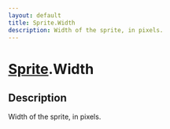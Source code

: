 ```yaml
---
layout: default
title: Sprite.Width
description: Width of the sprite, in pixels.
---
```

# [Sprite]({{site.url}}/Pages/Reference/Sprite.html).Width

## Description
Width of the sprite, in pixels.

